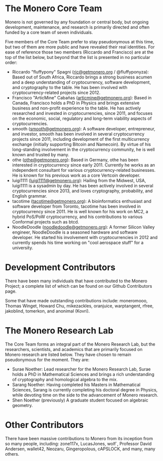 
# The Monero Core Team

Monero is not governed by any foundation or central body, but ongoing development, maintenance, and research is primarily directed and often funded by a core team of seven individuals.

Five members of the Core Team prefer to stay pseudonymous at this time, but two of them are more public and have revealed their real identities. For ease of reference those two members (Riccardo and Francisco) are at the top of the list below, but beyond that the list is presented in no particular order:

* Riccardo "fluffypony" Spagni (ric@getmonero.org / @fluffyponyza): Based out of South Africa, Riccardo brings a strong business acumen and a deep understanding of cryptocurrency, software development, and cryptography to the table. He has been involved with cryptocurrency-related projects since 2012.
* Francisco "ArticMine" Cabañas (articmine@getmonero.org): Based in Canada, Francisco holds a PhD in Physics and brings extensive business and non-profit experience to the table. He has actively researched and invested in cryptocurrencies, since 2011, and focuses on the economic, social, regulatory and long-term viability aspects of cryptocurrencies.
* smooth (smooth@getmonero.org): A software developer, entrepreneur, and investor, smooth has been involved in several cryptocurrency projects since 2011, including development of the first multicurrency exchange (initially supporting Bitcoin and Namecoin). By virtue of his long-standing involvement in the cryptocurrency community, he is well known and trusted by many.
* othe (othe@getmonero.org): Based in Germany, othe has been interested in cryptocurrency since early 2011. Currently he works as an independent consultant for various cryptocurrency-related businesses. He is known for his previous work as a core Vertcoin developer.
* luigi1111 (luigi1111@getmonero.org): Hailing from the Midwest, USA, luigi1111 is a sysadmin by day. He has been actively involved in several cryptocurrencies since 2013, and loves cryptography, probability, and English grammar.
* tacotime (tacotime@getmonero.org): A bioinformatics enthusiast and software developer from Toronto, tacotime has been involved in cryptocurrency since 2011. He is well known for his work on MC2, a hybrid PoS/PoW cryptocurrency, and his contributions to various Conformal projects such as btcd.
* NoodleDoodle (noodledoodle@getmonero.org): A former Silicon Valley engineer, NoodleDoodle is a seasoned hardware and software developer. He started his involvement with cryptocurrencies in 2012 and currently spends his time working on "cool aerospace stuff" for a university.

# Development Contributors

There have been many individuals that have contributed to the Monero Project; a complete list of which can be found on our Github Contributors page.

Some that have made outstanding contributions include: moneromooo, Thomas Winget, Howard Chu, mikezackles, oranjuice, warptangent, rfree, jakoblind, tomerkon, and anonimal (Kovri).

# The Monero Research Lab

The Core Team forms an integral part of the Monero Research Lab, but the researchers, scientists, and academics that are primarily focused on Monero research are listed below. They have chosen to remain pseudonymous for the moment. They are:

* Surae Noether: Lead researcher for the Monero Research Lab, Surae holds a PhD in Mathematical Sciences and brings a rich understanding of cryptography and homological algebra to the mix.
* Sarang Noether: Having completed his Masters in Mathematical Sciences, Sarang is currently completing his doctoral degree in Physics, while devoting time on the side to the advancement of Monero research.
* Shen Noether (previously) A graduate student focused on algebraic geometry.

# Other Contributors

There have been massive contributions to Monero from its inception from so many people, including: zone117x, LucasJones, wolf`, Professor David Andersen, wallet42, Neozaru, Gingeropolous, cAPSLOCK, and many, many others.

